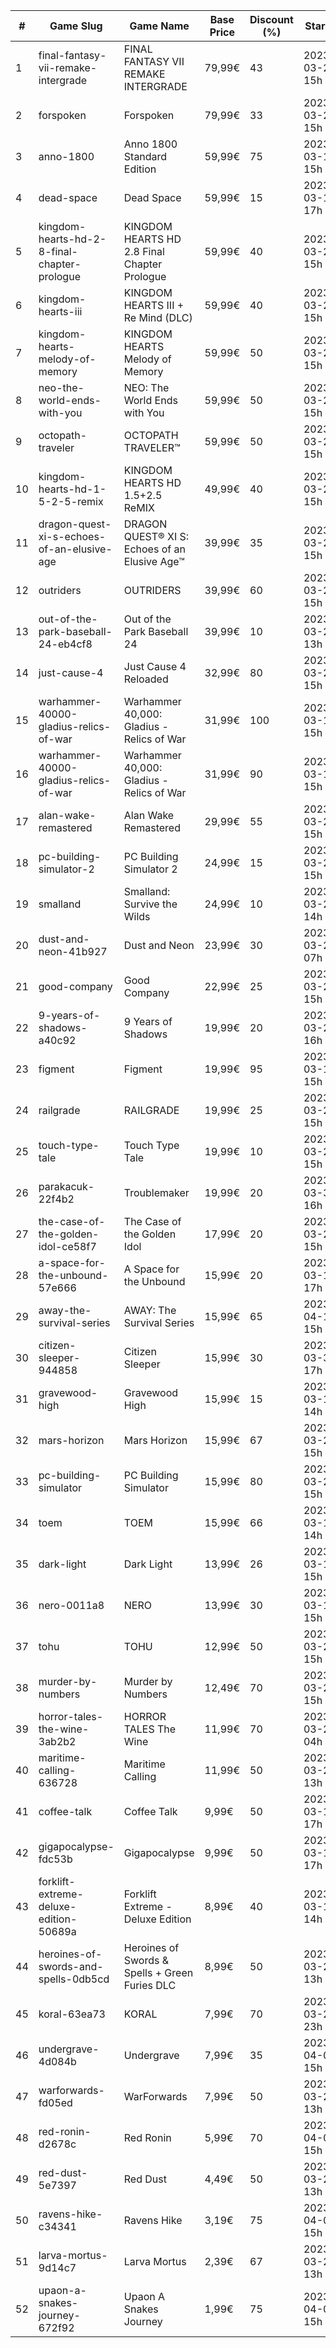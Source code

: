 |#|Game Slug|Game Name|Base Price|Discount (%)|Starts|Ends|
|---|---|---|---|---|---|---|
|1|final-fantasy-vii-remake-intergrade|FINAL FANTASY VII REMAKE INTERGRADE|79,99€|43|2023-03-27 15h|2023-04-03 16h|
|2|forspoken|Forspoken|79,99€|33|2023-03-23 15h|2023-04-03 16h|
|3|anno-1800|Anno 1800 Standard Edition|59,99€|75|2023-03-16 15h|2023-03-23 16h|
|4|dead-space|Dead Space|59,99€|15|2023-03-16 17h|2023-03-23 17h|
|5|kingdom-hearts-hd-2-8-final-chapter-prologue|KINGDOM HEARTS HD 2.8 Final Chapter Prologue|59,99€|40|2023-03-27 15h|2023-04-03 16h|
|6|kingdom-hearts-iii|KINGDOM HEARTS III + Re Mind (DLC)|59,99€|40|2023-03-27 15h|2023-04-03 16h|
|7|kingdom-hearts-melody-of-memory|KINGDOM HEARTS Melody of Memory|59,99€|50|2023-03-27 15h|2023-04-03 16h|
|8|neo-the-world-ends-with-you|NEO: The World Ends with You|59,99€|50|2023-03-27 15h|2023-04-03 16h|
|9|octopath-traveler|OCTOPATH TRAVELER™|59,99€|50|2023-03-27 15h|2023-04-03 16h|
|10|kingdom-hearts-hd-1-5-2-5-remix|KINGDOM HEARTS HD 1.5+2.5 ReMIX|49,99€|40|2023-03-27 15h|2023-04-03 16h|
|11|dragon-quest-xi-s-echoes-of-an-elusive-age|DRAGON QUEST® XI S: Echoes of an Elusive Age™|39,99€|35|2023-03-27 15h|2023-04-03 16h|
|12|outriders|OUTRIDERS|39,99€|60|2023-03-27 15h|2023-04-03 16h|
|13|out-of-the-park-baseball-24-eb4cf8|Out of the Park Baseball 24|39,99€|10|2023-03-24 13h|2023-04-07 13h|
|14|just-cause-4|Just Cause 4 Reloaded|32,99€|80|2023-03-27 15h|2023-04-03 16h|
|15|warhammer-40000-gladius-relics-of-war|Warhammer 40,000: Gladius - Relics of War|31,99€|100|2023-03-16 15h|2023-03-23 15h|
|16|warhammer-40000-gladius-relics-of-war|Warhammer 40,000: Gladius - Relics of War|31,99€|90|2023-03-16 15h|2023-03-23 15h|
|17|alan-wake-remastered|Alan Wake Remastered|29,99€|55|2023-03-28 15h|2023-04-04 15h|
|18|pc-building-simulator-2|PC Building Simulator 2|24,99€|15|2023-03-28 15h|2023-04-04 15h|
|19|smalland|Smalland: Survive the Wilds|24,99€|10|2023-03-29 14h|2023-04-10 14h|
|20|dust-and-neon-41b927|Dust and Neon|23,99€|30|2023-03-27 07h|2023-04-03 07h|
|21|good-company|Good Company|22,99€|25|2023-03-28 15h|2023-04-04 15h|
|22|9-years-of-shadows-a40c92|9 Years of Shadows|19,99€|20|2023-03-27 16h|2023-04-03 16h|
|23|figment|Figment|19,99€|95|2023-03-16 15h|2023-04-09 15h|
|24|railgrade|RAILGRADE|19,99€|25|2023-03-28 15h|2023-04-04 15h|
|25|touch-type-tale|Touch Type Tale|19,99€|10|2023-03-28 15h|2023-04-04 15h|
|26|parakacuk-22f4b2|Troublemaker|19,99€|20|2023-03-30 16h|2023-04-06 16h|
|27|the-case-of-the-golden-idol-ce58f7|The Case of the Golden Idol|17,99€|20|2023-03-23 15h|2023-04-02 15h|
|28|a-space-for-the-unbound-57e666|A Space for the Unbound|15,99€|20|2023-03-16 17h|2023-03-26 17h|
|29|away-the-survival-series|AWAY: The Survival Series|15,99€|65|2023-04-15 15h|2023-04-29 15h|
|30|citizen-sleeper-944858|Citizen Sleeper|15,99€|30|2023-03-30 17h|2023-04-05 17h|
|31|gravewood-high|Gravewood High|15,99€|15|2023-03-16 14h|2023-03-23 14h|
|32|mars-horizon|Mars Horizon|15,99€|67|2023-03-28 15h|2023-04-04 15h|
|33|pc-building-simulator|PC Building Simulator|15,99€|80|2023-03-28 15h|2023-04-04 15h|
|34|toem|TOEM|15,99€|66|2023-03-16 14h|2023-03-23 14h|
|35|dark-light|Dark Light|13,99€|26|2023-03-16 15h|2023-03-24 15h|
|36|nero-0011a8|NERO|13,99€|30|2023-03-16 15h|2023-03-23 15h|
|37|tohu|TOHU|12,99€|50|2023-03-28 15h|2023-04-04 15h|
|38|murder-by-numbers|Murder by Numbers|12,49€|70|2023-03-28 15h|2023-04-04 15h|
|39|horror-tales-the-wine-3ab2b2|HORROR TALES The Wine|11,99€|70|2023-03-22 04h|2023-04-02 04h|
|40|maritime-calling-636728|Maritime Calling|11,99€|50|2023-03-27 13h|2023-04-03 13h|
|41|coffee-talk|Coffee Talk|9,99€|50|2023-03-16 17h|2023-03-23 17h|
|42|gigapocalypse-fdc53b|Gigapocalypse|9,99€|50|2023-03-16 17h|2023-03-23 17h|
|43|forklift-extreme-deluxe-edition-50689a|Forklift Extreme - Deluxe Edition|8,99€|40|2023-03-16 14h|2023-03-23 14h|
|44|heroines-of-swords-and-spells-0db5cd|Heroines of Swords & Spells + Green Furies DLC|8,99€|50|2023-03-21 13h|2023-03-28 13h|
|45|koral-63ea73|KORAL|7,99€|70|2023-03-23 23h|2023-04-04 23h|
|46|undergrave-4d084b|Undergrave|7,99€|35|2023-04-03 15h|2023-04-10 15h|
|47|warforwards-fd05ed|WarForwards|7,99€|50|2023-03-20 13h|2023-03-27 13h|
|48|red-ronin-d2678c|Red Ronin|5,99€|70|2023-04-03 15h|2023-04-10 15h|
|49|red-dust-5e7397|Red Dust|4,49€|50|2023-03-20 13h|2023-03-27 13h|
|50|ravens-hike-c34341|Ravens Hike|3,19€|75|2023-04-03 15h|2023-04-10 15h|
|51|larva-mortus-9d14c7|Larva Mortus|2,39€|67|2023-03-27 13h|2023-04-03 13h|
|52|upaon-a-snakes-journey-672f92|Upaon A Snakes Journey|1,99€|75|2023-04-03 15h|2023-04-10 15h|
